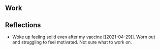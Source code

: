 ## Work


## Reflections
- Woke up feeling solid even after my vaccine [[2021-04-29]]. Worn out and struggling to feel motivated. Not sure what to work on. 